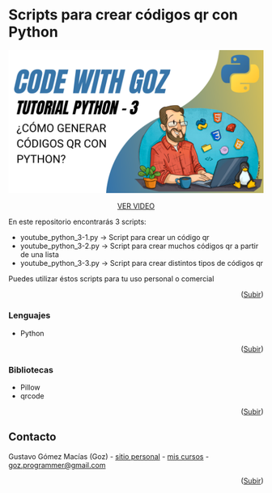 <!-- ABOUT THE PROJECT -->
# Scripts para crear códigos qr con Python

[![Product Name Screen Shot][product-screenshot]](https://codewithgoz.com/tutorials/3)

<p align="center"><a href="https://codewithgoz.com/tutorials/3">VER VIDEO</a></p>

En este repositorio encontrarás 3 scripts:

* youtube_python_3-1.py -> Script para crear un código qr
* youtube_python_3-2.py -> Script para crear muchos códigos qr a partir de una lista
* youtube_python_3-3.py -> Script para crear distintos tipos de códigos qr

Puedes utilizar éstos scripts para tu uso personal o comercial

<p align="right">(<a href="#top">Subir</a>)</p>

### Lenguajes

* Python

<p align="right">(<a href="#top">Subir</a>)</p>

### Bibliotecas

* Pillow
* qrcode

<p align="right">(<a href="#top">Subir</a>)</p>

<!-- CONTACT -->
## Contacto

Gustavo Gómez Macías (Goz) - [sitio personal](https://gustavogm.me) - [mis cursos](https://codewithgoz.com) - goz.programmer@gmail.com

<p align="right">(<a href="#top">Subir</a>)</p>

<!-- MARKDOWN LINKS & IMAGES -->
[product-screenshot]: python3.png
